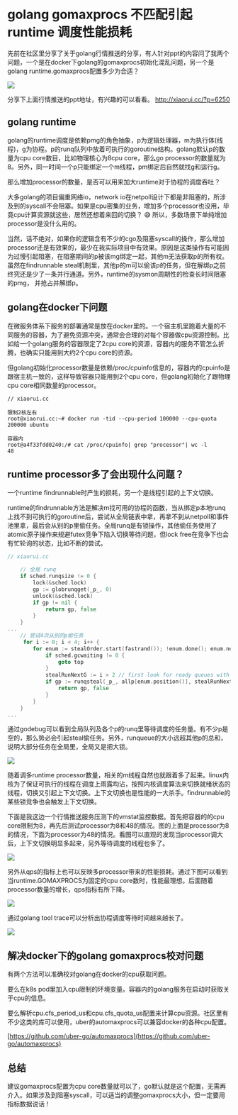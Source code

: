 # golang gomaxprocs 不匹配引起 runtime 调度性能损耗

先前在社区里分享了关于golang行情推送的分享，有人针对ppt的内容问了我两个问题，一个是在docker下golang的gomaxprocs初始化混乱问题，另一个是golang runtime.gomaxprocs配置多少为合适？

![](http://xiaorui.cc/wp-content/uploads/2020/01/aa.jpg)

分享下上面行情推送的ppt地址，有兴趣的可以看看。 http://xiaorui.cc/?p=6250

## golang runtime

golang的runtime调度是依赖pmg的角色抽象，p为逻辑处理器，m为执行体(线程)，g为协程。p的runq队列中放着可执行的goroutine结构。golang默认p的数量为cpu core数目，比如物理核心为8cpu core，那么go processor的数量就为8。另外，同一时间一个p只能绑定一个m线程，pm绑定后自然就找g和运行g。

那么增加processor的数量，是否可以用来加大runtime对于协程的调度吞吐？

大多golang的项目偏重网络io，network io在netpoll设计下都是非阻塞的，所涉及到的syscall不会阻塞。如果是cpu密集的业务，增加多个processor也没用，毕竟cpu计算资源就这些，居然还想着来回的切换？ 😅 所以，多数场景下单纯增加processor是没什么用的。

当然，话不绝对，如果你的逻辑含有不少的cgo及阻塞syscall的操作，那么增加processor还是有效果的，最少在我实际项目中有效果。原因是这类操作有可能因为过慢引起阻塞，在阻塞期间的p被该mg绑定一起，其他m无法获取p的所有权。虽然在findrunnable steal机制里，其他p的m可以偷该p的任务，但在解绑p之前终究还是少了一条并行通道。另外，runtime的sysmon周期性的检查长时间阻塞的pmg， 并抢占并解绑p。

## golang在docker下问题

在微服务体系下服务的部署通常是放在docker里的。一个宿主机里跑着大量的不同服务的容器，为了避免资源冲突，通常会合理的对每个容器做cpu资源控制。比如给一个golang服务的容器限定了2cpu core的资源，容器内的服务不管怎么折腾，也确实只能用到大约2个cpu core的资源。

但golang初始化processor数量是依赖/proc/cpuinfo信息的，容器内的cpuinfo是跟宿主机一致的，这样导致容器只能用到2个cpu core，但golang初始化了跟物理cpu core相同数量的processor。

```
// xiaorui.cc

限制2核左右
root@xiaorui.cc:~# docker run -tid --cpu-period 100000 --cpu-quota 200000 ubuntu

容器内
root@a4f33fdd0240:/# cat /proc/cpuinfo| grep "processor"| wc -l
48
```

## runtime processor多了会出现什么问题？

一个runtime findrunnable时产生的损耗，另一个是线程引起的上下文切换。

runtime的findrunnable方法是解决m找可用的协程的函数，当从绑定p本地runq上找不到可执行的goroutine后，尝试从全局链表中拿，再拿不到从netpoll和事件池里拿，最后会从别的p里偷任务。全局runq是有锁操作，其他偷任务使用了atomic原子操作来规避futex竞争下陷入切换等待问题，但lock free在竞争下也会有忙轮询的状态，比如不断的尝试。

```go
// xiaorui.cc

    // 全局 runq
    if sched.runqsize != 0 {
        lock(&sched.lock)
        gp := globrunqget(_p_, 0)
        unlock(&sched.lock)
        if gp != nil {
            return gp, false
        }
    }
...
    // 尝试4次从别的p偷任务
     for i := 0; i < 4; i++ {
        for enum := stealOrder.start(fastrand()); !enum.done(); enum.next() {
            if sched.gcwaiting != 0 {
                goto top
            }
            stealRunNextG := i > 2 // first look for ready queues with more than 1 g
            if gp := runqsteal(_p_, allp[enum.position()], stealRunNextG); gp != nil {
                return gp, false
            }
        }
    }
...
```

通过godebug可以看到全局队列及各个p的runq里等待调度的任务量。有不少p是空的，那么势必会引起steal偷任务。另外，runqueue的大小远超其他p的总和，说明大部分任务在全局里，全局又是把大锁。

![](http://xiaorui.cc/wp-content/uploads/2020/01/jjj.jpg)

随着调多runtime processor数量，相关的m线程自然也就跟着多了起来。linux内核为了保证可执行的线程在调度上雨露均沾，按照内核调度算法来切换就绪状态的线程，切换又引起上下文切换。上下文切换也是性能的一大杀手。findrunnable的某些锁竞争也会触发上下文切换。

下面是我这边一个行情推送服务压测下的vmstat监控数据。首先把容器的的cpu core限制为8，再先后测试processor为8和48的情况。图的上面是processor为8的情况，下面为processor为48的情况。看图可以直观的发现当processor调大后，上下文切换明显多起来，另外等待调度的线程也多了。

![](http://xiaorui.cc/wp-content/uploads/2020/01/1111.jpg)

另外从qps的指标上也可以反映多processor带来的性能损耗。通过下图可以看到当runtime.GOMAXPROCS为固定的cpu core数时，性能最理想。后面随着processor数量的增长，qps指标有所下降。

![](http://xiaorui.cc/wp-content/uploads/2020/01/qps-2.jpg)

通过golang tool trace可以分析出协程调度等待时间越来越长了。

![](http://xiaorui.cc/wp-content/uploads/2020/01/aaa.jpg)

## 解决docker下的golang gomaxprocs校对问题

有两个方法可以准确校对golang在docker的cpu获取问题。

要么在k8s pod里加入cpu限制的环境变量。容器内的golang服务在启动时获取关于cpu的信息。

要么解析cpu.cfs_period_us和cpu.cfs_quota_us配置来计算cpu资源。社区里有不少这类的库可以使用，uber的automaxprocs可以兼容docker的各种cpu配置。 

[https://github.com/uber-go/automaxprocs](https://github.com/uber-go/automaxprocs)

## 总结

建议gomaxprocs配置为cpu core数量就可以了，go默认就是这个配置，无需再介入。如果涉及到阻塞syscall，可以适当的调整gomaxprocs大小，但一定要用指标数据说话 !
